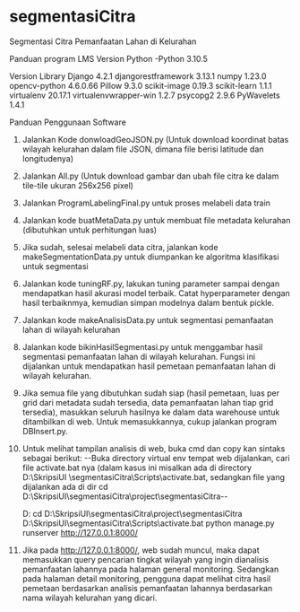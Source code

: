 # segmentasiCitra
Segmentasi Citra Pemanfaatan Lahan di Kelurahan 

Panduan program LMS
Version Python
-Python 3.10.5


Version Library
Django                 4.2.1
djangorestframework    3.13.1
numpy                  1.23.0
opencv-python          4.6.0.66
Pillow                 9.3.0
scikit-image           0.19.3
scikit-learn           1.1.1
virtualenv             20.17.1
virtualenvwrapper-win  1.2.7
psycopg2               2.9.6
PyWavelets             1.4.1

Panduan Penggunaan Software
1. Jalankan Kode donwloadGeoJSON.py (Untuk download koordinat batas wilayah kelurahan dalam file JSON, dimana file berisi latitude dan longitudenya)
2. Jalankan All.py (Untuk download gambar dan ubah file citra ke dalam tile-tile ukuran 256x256 pixel)
3. Jalankan ProgramLabelingFinal.py untuk proses melabeli data train
4. Jalankan kode buatMetaData.py untuk membuat file metadata kelurahan (dibutuhkan untuk perhitungan luas)
5. Jika sudah, selesai melabeli data citra, jalankan kode makeSegmentationData.py untuk diumpankan ke algoritma klasifikasi untuk segmentasi
6. Jalankan kode tuningRF.py, lakukan tuning parameter sampai dengan mendapatkan hasil akurasi model terbaik. Catat hyperparameter dengan hasil terbaiknmya, kemudian simpan modelnya dalam bentuk pickle.
7. Jalankan kode makeAnalisisData.py untuk segmentasi pemanfaatan lahan di wilayah kelurahan
8. Jalankan kode bikinHasilSegmentasi.py untuk menggambar hasil segmentasi pemanfaatan lahan di wilayah kelurahan. Fungsi ini dijalankan untuk mendapatkan hasil pemetaan pemanfaatan lahan di wilayah kelurahan.
9. Jika semua file yang dibutuhkan sudah siap (hasil pemetaan, luas per grid dari metadata sudah tersedia, data pemanfaatan lahan tiap grid tersedia), masukkan seluruh hasilnya ke dalam data warehouse
   untuk ditambilkan di web. Untuk memasukkannya, cukup jalankan program DBInsert.py.
10. Untuk melihat tampilan analisis di web, buka cmd dan copy kan sintaks sebagai berikut:
	--Buka directory virtual env tempat web dijalankan, cari file activate.bat nya (dalam kasus ini misalkan ada di directory D:\SkripsiUI	\segmentasiCitra\Scripts\activate.bat, sedangkan file yang dijalankan ada di dir cd D:\SkripsiUI\segmentasiCitra\project\segmentasiCitra--

	D:
	cd D:\SkripsiUI\segmentasiCitra\project\segmentasiCitra
	D:\SkripsiUI\segmentasiCitra\Scripts\activate.bat
	python manage.py runserver
	http://127.0.0.1:8000/
	
11. Jika pada http://127.0.0.1:8000/, web sudah muncul, maka dapat memasukkan query pencarian tingkat wilayah yang ingin dianalisis pemanfaatan lahannya pada halaman general monitoring.
    Sedangkan pada halaman detail monitoring, pengguna dapat melihat citra hasil pemetaan berdasarkan analisis pemanfaatan lahannya berdasarkan nama wilayah kelurahan yang dicari.
